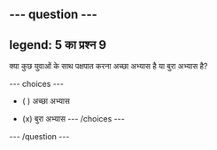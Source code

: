 --- question ---
---
legend: 5 का प्रश्न 9
---

क्या कुछ युवाओं के साथ पक्षपात करना अच्छा अभ्यास है या बुरा अभ्यास है?

--- choices ---
- ( ) अच्छा अभ्यास

- (x) बुरा अभ्यास
--- /choices ---

--- /question ---
